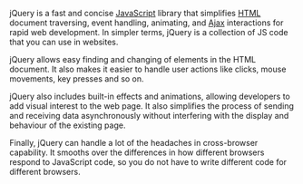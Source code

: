 jQuery is a fast and concise [JavaScript](../programming/js.md) library that simplifies [HTML](../web/html.md) document traversing, event handling, animating, and [Ajax](../web/ajax.md) interactions for rapid web development. In simpler terms, jQuery is a collection of JS code that you can use in websites.

jQuery allows easy finding and changing of elements in the HTML document. It also makes it easier to handle user actions like clicks, mouse movements, key presses and so on.

jQuery also includes built-in effects and animations, allowing developers to add visual interest to the web page. It also simplifies the process of sending and receiving data asynchronously without interfering with the display and behaviour of the existing page.

Finally, jQuery can handle a lot of the headaches in cross-browser capability. It smooths over the differences in how different browsers respond to JavaScript code, so you do not have to write different code for different browsers.

